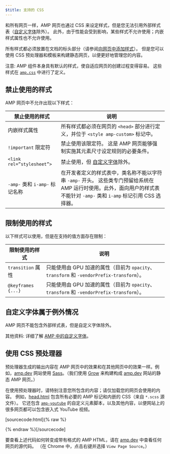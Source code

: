 ```yaml
---
$title: 支持的 CSS
---
```


和所有网页一样，AMP 网页也通过 CSS 来设定样式，但是您无法引用外部样式表（[自定义字体](#the-custom-fonts-exception)除外）。 此外，由于性能会受到影响，某些样式不允许使用；内嵌样式属性也不允许使用。

所有样式都必须放置在文档的标头部分（请参阅[向网页中添加样式](index.md#add-styles-to-a-page)）。 但是您可以使用 CSS 预处理器和模板来构建静态网页，以便更好地管理您的内容。

注意: AMP 组件本身具有默认的样式，使自适应网页的创建过程变得容易。 这些样式在 [`amp.css`](https://github.com/ampproject/amphtml/blob/master/css/amp.css) 中进行了定义。

## 禁止使用的样式

AMP 网页中不允许出现以下样式：

<table>
  <thead>
    <tr>
      <th class="col-thirty" data-th="Banned style">禁止使用的样式</th>
      <th data-th="Description">说明</th>
    </tr>
  </thead>
  <tbody>
    <tr>
      <td data-th="Banned style">内嵌样式属性</td>
      <td data-th="Description"> 所有样式都必须在网页的 <code>&lt;head&gt;</code> 部分进行定义，并位于 <code>&lt;style amp-custom&gt;</code> 标记中。</td>
    </tr>
    <tr>
      <td data-th="Banned style"><code>!important</code>  限定符</td>
      <td data-th="Description">禁止使用该限定符。 这是 AMP 网页能够强制实施其元素尺寸设定规则的必要条件。</td>
    </tr>
    <tr>
      <td data-th="Banned style"><code>&lt;link rel=”stylesheet”&gt;</code></td>
      <td data-th="Description"> 禁止使用，但 <a href="#the-custom-fonts-exception">自定义字体</a>除外。</td>
    </tr>
    <tr>
      <td data-th="Banned style"><code>-amp-</code> 类和 <code>i-amp-</code> 标记名称</td>
      <td data-th="Description"> 在开发者定义的样式表中，类名称不能以字符串 <code>-amp-</code> 开头。 这些类专门预留给系统在 AMP 运行时使用。此外，面向用户的样式表不能针对 <code>-amp-</code> 类和 <code>i-amp</code> 标记引用 CSS 选择器。</td>
    </tr>
  </tbody>
</table>

## 限制使用的样式

以下样式可以使用，但是在支持的值方面存在限制：

<table>
  <thead>
    <tr>
      <th class="col-thirty" data-th="Banned style">限制使用的样式</th>
      <th data-th="Description">说明</th>
    </tr>
  </thead>
  <tbody>
    <tr>
      <td data-th="Restricted style"><code>transition</code> 属性</td>
      <td data-th="Description"> 只能使用由 GPU 加速的属性（目前为 <code>opacity</code>、 <code>transform</code> 和 <code>-vendorPrefix-transform</code>）。</td>
    </tr>
    <tr>
      <td data-th="Restricted style"><code>@keyframes {...}</code></td>
      <td data-th="Description"> 只能使用由 GPU 加速的属性（目前为 <code>opacity</code>、 <code>transform</code> 和 <code>-vendorPrefix-transform</code>）。</td>
    </tr>
  </tbody>
</table>

## 自定义字体属于例外情况

AMP 网页不能包含外部样式表，但是自定义字体除外。

其他资料: 详细了解 [AMP 中的自定义字体](custom_fonts.md)。

## 使用 CSS 预处理器

预处理器生成的输出内容在 AMP 网页中的效果和在其他网页中的效果一样。例如，[amp.dev](https://amp.dev/)
网站使用 [Sass](http://sass-lang.com/)。（我们使用 [Grow](http://grow.io/) 来构建构成 [amp.dev](https://amp.dev/) 网站的静态 AMP 网页。）

在使用预处理器时，请特别注意您所包含的内容；请仅加载您的网页会使用的内容。 例如，[head.html](https://github.com/ampproject/docs/blob/master/views/partials/head.html)
包含所有必要的 AMP 标记和内嵌的 CSS（来自 `*.scss` 源文件）。 它还包含 [`amp-youtube`](../../../../documentation/components/reference/amp-youtube.md) 的自定义元素脚本，以及其他内容，以便网站上的很多网页都可以包含嵌入式 YouTube 视频。

[sourcecode:html]{% raw %}
<head>
  <meta charset="utf-8">
  <meta name="viewport" content="width=device-width,minimum-scale=1,initial-scale=1">
  <meta property="og:description" content="{% if doc.description %}{{doc.description}} – {% endif %}AMP Project">
  <meta name="description" content="{% if doc.description %}{{doc.description}} – {% endif %}AMP Project">

  <title>AMP Project</title>
  <link rel="icon" href="/static/img/amp_favicon.png">
  <link rel="canonical" href="{{doc.url}}">
  <link href="https://fonts.googleapis.com/css?family=Roboto:200,300,400,500,700" rel="stylesheet">
  <style amp-custom>
  {% include "/assets/css/main.min.css" %}
  </style>

  <style amp-boilerplate>body{-webkit-animation:-amp-start 8s steps(1,end) 0s 1 normal both;-moz-animation:-amp-start 8s steps(1,end) 0s 1 normal both;-ms-animation:-amp-start 8s steps(1,end) 0s 1 normal both;animation:-amp-start 8s steps(1,end) 0s 1 normal both}@-webkit-keyframes -amp-start{from{visibility:hidden}to{visibility:visible}}@-moz-keyframes -amp-start{from{visibility:hidden}to{visibility:visible}}@-ms-keyframes -amp-start{from{visibility:hidden}to{visibility:visible}}@-o-keyframes -amp-start{from{visibility:hidden}to{visibility:visible}}@keyframes -amp-start{from{visibility:hidden}to{visibility:visible}}</style><noscript><style amp-boilerplate>body{-webkit-animation:none;-moz-animation:none;-ms-animation:none;animation:none}</style></noscript>
  <script async src="https://cdn.ampproject.org/v0.js"></script>
  <script async custom-element="amp-carousel" src="https://cdn.ampproject.org/v0/amp-carousel-0.1.js"></script>
  <script async custom-element="amp-analytics" src="https://cdn.ampproject.org/v0/amp-analytics-0.1.js"></script>
  <script async custom-element="amp-lightbox" src="https://cdn.ampproject.org/v0/amp-lightbox-0.1.js"></script>
  <script async custom-element="amp-youtube" src="https://cdn.ampproject.org/v0/amp-youtube-0.1.js"></script>
  <script async custom-element="amp-sidebar" src="https://cdn.ampproject.org/v0/amp-sidebar-0.1.js"></script>
  <script async custom-element="amp-iframe" src="https://cdn.ampproject.org/v0/amp-iframe-0.1.js"></script>
</head>
{% endraw %}[/sourcecode]

要查看上述代码如何转变成带有格式的 AMP HTML，请在 [amp.dev](https://amp.dev/) 中查看任何网页的源代码。 （在 Chrome 中，点击右键并选择 `View Page Source`。）
